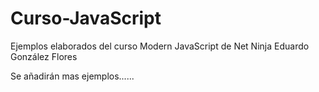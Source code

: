 # Curso-JavaScript
Ejemplos elaborados del curso Modern JavaScript de Net Ninja
Eduardo González Flores


Se añadirán mas ejemplos......
 
